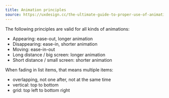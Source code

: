 ```yaml
---
title: Animation principles
source: https://uxdesign.cc/the-ultimate-guide-to-proper-use-of-animation-in-ux-10bd98614fa9
---
```


The following principles are valid for all kinds of animations:

- Appearing: ease-out, longer animation
- Disappearing: ease-in, shorter animation
- Moving: ease-in-out
- Long distance / big screen: longer animation
- Short distance / small screen: shorter animation

When fading in list items, that means multiple items:

- overlapping, not one after, not at the same time
- vertical: top to bottom
- grid: top left to bottom right
